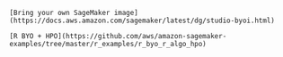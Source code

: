 
    [Bring your own SageMaker image](https://docs.aws.amazon.com/sagemaker/latest/dg/studio-byoi.html)
    
    [R BYO + HPO](https://github.com/aws/amazon-sagemaker-examples/tree/master/r_examples/r_byo_r_algo_hpo)